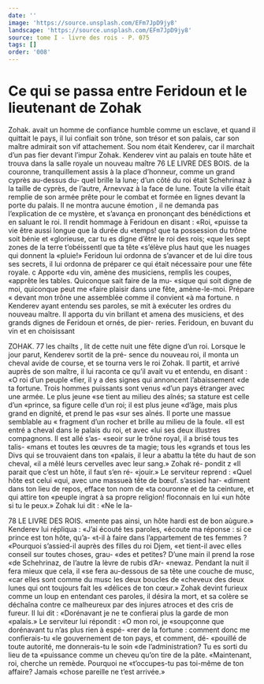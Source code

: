 ```yaml
---
date: ''
image: 'https://source.unsplash.com/EFm7JpD9jy8'
landscape: 'https://source.unsplash.com/EFm7JpD9jy8'
source: tome I - livre des rois - P. 075
tags: []
order: '008'
---
```


# Ce qui se passa entre Feridoun et le lieutenant de Zohak

Zohak. avait un homme de confiance humble comme un esclave, et quand il quittait le pays, il lui confiait son trône, son trésor et son palais, car son maître admirait son vif attachement. Sou nom était Kenderev, car il marchait d’un pas fier devant l’impur Zohak. Kenderev vint au palais en toute
hâte et trouva dans la salle royale un nouveau maître
76 LE LIVRE DES BOIS.
de la couronne, tranquillement assis à la place d’honneur, comme un grand cyprès au-dessus du-
quel brille la lune; d’un côté du roi était Schehrinaz
à la taille de cyprès, de l’autre, Arnevvaz à la face
de lune. Toute la ville était remplie de son armée prête pour le combat et formée en lignes devant la porte du palais. Il ne montra aucune émotion , il ne demanda pas l’explication de ce mystère, et s’avança
en prononçant des bénédictions et en saluant le roi.
Il rendit hommage à Feridoun en disant : «Roi, «puisse ta vie être aussi longue que la durée du «temps! que ta possession du trône soit bénie et «glorieuse, car tu es digne d’être le roi des rois;
«que les sept zones de la terre t’obéissentl que ta tête
«s’élève plus haut que les nuages qui donnent la
«pluie!» Feridoun lui ordonna de s’avancer et de
lui dire tous ses secrets, il lui ordonna de préparer
ce qui était nécessaire pour une fête royale. c Apporte
«du vin, amène des musiciens, remplis les coupes, «apprête les tables. Quiconque sait faire de la mu- «sique qui soit digne de moi, quiconque peut me «faire plaisir dans une fête, amène-le-moi. Prépare
« devant mon trône une assemblée comme il convient
«à ma fortune. n Kenderev ayant entendu ses paroles,
se mit à exécuter les ordres du nouveau maître.
Il apporta du vin brillant et amena des musiciens, et des grands dignes de Feridoun et ornés, de pier- reries. Feridoun, en buvant du vin et en choisissant

ZOHAK. 77 les chailts , lit de cette nuit une fête digne d’un roi.
Lorsque le jour parut, Kenderev sortit de la pré- sence du nouveau roi, il monta un cheval avide de course, et se tourna vers le roi Zohak. Il partit, et arrivé auprès de son maître, il lui raconta ce qu’il
avait vu et entendu, en disant : «O roi d’un peuple «fier, il y a des signes qui annoncent l’abaissement «de ta fortune. Trois hommes puissants sont venus «d’un pays étranger avec une armée. Le plus jeune
«se tient au milieu des aînés; sa stature est celle d’un «prince, sa figure celle d’un roi; il est plus jeune «d’âge, mais plus grand en dignité, et prend le pas
«sur ses aînés. Il porte une massue semblable au
« fragment d’un rocher et brille au milieu de la foule.
«Il est entré a cheval dans le palais du roi, et avec «lui ses deux illustres compagnons. Il est allé s’as- «seoir sur le trône royal, il a brisé tous tes talis- «mans et toutes les œuvres de ta magie; tous les «grands et tous les Divs qui se trouvaient dans ton «palais, il leur a abattu la tête du haut de son cheval, «il a mêlé leurs cervelles avec leur sang.» Zohak ré-
pondit z «Il parait que c’est un hôte, il faut s’en ré-
«jouir.» Le serviteur reprend : «Quel hôte est celui «qui, avec une massueà tête de bœuf. s’assied har- «diment dans ton lieu de repos, efface ton nom de «ta couronne et de ta ceinture, et qui attire ton «peuple ingrat à sa propre religion! floconnais en lui «un hôte si tu le peux.» Zohak lui dit : «Ne le la-

78 LE LIVRE DES ROIS.
«mente pas ainsi, un hôte hardi est de bon aùgure.»
Kenderev lui répliqua : «J’ai écouté tes paroles,
«écoute ma réponse : si ce prince est ton hôte, qu’a-
«t-il à faire dans l’appartement de tes femmes ?
«Pourquoi s’assied-il auprès des filles du roi Djem,
«et tient-il avec elles conseil sur toutes choses, grau-
«des et petites? D’une main il prend la rose «de Schehrinaz, de l’autre la lèvre de rubis d’Ar-
«newaz. Pendant la nuit il fera mieux que cela, il «se fera au-dessous de sa tête une couche de musc, «car elles sont comme du musc les deux boucles de «cheveux des deux lunes qui ont toujours fait les «délices de ton cœur.» Zohak devint furieux comme
un loup en entendant ces paroles, il désira la mort,
et sa colère se déchaîna contre ce malheureux par
des injures atroces et des cris de fureur. Il lui dit : «Dorénavant je ne te confierai plus la garde de mon «palais.» Le serviteur lui répondit : «O mon roi, je «soupçonne que dorénavant tu n’as plus rien à espé-
«rer de la fortune : comment donc me confierais-tu «le gouvernement de ton pays, et comment, dé- «pouillé de toute autorité, me donnerais-tu le soin
«de l’administration? Tu es sorti du lieu de ta «puissance comme un cheveu qu’on tire de la pâte. «Maintenant, roi, cherche un remède. Pourquoi ne «t’occupes-tu pas toi-même de ton affaire? Jamais «chose pareille ne t’est arrivée.»
